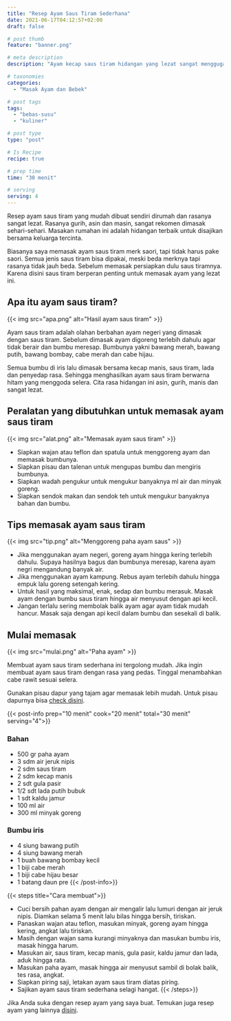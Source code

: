 ```yaml
---
title: "Resep Ayam Saus Tiram Sederhana"
date: 2021-06-17T04:12:57+02:00
draft: false

# post thumb
feature: "banner.png"

# meta description
description: "Ayam kecap saus tiram hidangan yang lezat sangat menggugah selera. Jika bosan dengan masakan ayam, bisa cobain resep yang nampol satu ini."

# taxonomies
categories:
  - "Masak Ayam dan Bebek"

# post tags
tags:
  - "bebas-susu"
  - "kuliner"

# post type
type: "post"

# Is Recipe
recipe: true

# prep time
time: "30 menit"

# serving
serving: 4
---
```

Resep ayam saus tiram yang mudah dibuat sendiri dirumah dan rasanya sangat lezat. Rasanya gurih, asin dan masin, sangat rekomen dimasak sehari-sehari. Masakan rumahan ini adalah hidangan terbaik untuk disajikan bersama keluarga tercinta.

Biasanya saya memasak ayam saus tiram merk saori, tapi tidak harus pake saori. Semua jenis saus tiram bisa dipakai, meski beda merknya tapi rasanya tidak jauh beda. Sebelum memasak persiapkan dulu saus tiramnya. Karena disini saus tiram berperan penting untuk memasak ayam yang lezat ini.

## Apa itu ayam saus tiram?

{{< img src="apa.png" alt="Hasil ayam saus tiram" >}}

Ayam saus tiram adalah olahan berbahan ayam negeri yang dimasak dengan saus tiram. Sebelum dimasak ayam digoreng terlebih dahulu agar tidak berair dan bumbu meresap. Bumbunya yakni bawang merah, bawang putih, bawang bombay, cabe merah dan cabe hijau.

Semua bumbu di iris lalu dimasak bersama kecap manis, saus tiram, lada dan penyedap rasa. Sehingga menghasilkan ayam saus tiram berwarna hitam yang menggoda selera. Cita rasa hidangan ini asin, gurih, manis dan sangat lezat.

## Peralatan yang dibutuhkan untuk memasak ayam saus tiram

{{< img src="alat.png" alt="Memasak ayam saus tiram" >}}

-   Siapkan wajan atau teflon dan spatula untuk menggoreng ayam dan memasak bumbunya.
-   Siapkan pisau dan talenan untuk mengupas bumbu dan mengiris bumbunya.
-   Siapkan wadah pengukur untuk mengukur banyaknya ml air dan minyak goreng.
-   Siapkan sendok makan dan sendok teh untuk mengukur banyaknya bahan dan bumbu.

## Tips memasak ayam saus tiram

{{< img src="tip.png" alt="Menggoreng paha ayam saus" >}}

-   Jika menggunakan ayam negeri, goreng ayam hingga kering terlebih dahulu. Supaya hasilnya bagus dan bumbunya meresap, karena ayam negri mengandung banyak air.
-   Jika menggunakan ayam kampung. Rebus ayam terlebih dahulu hingga empuk lalu goreng setengah kering.
-   Untuk hasil yang maksimal, enak, sedap dan bumbu merasuk. Masak ayam dengan bumbu saus tiram hingga air menyusut dengan api kecil.
-   Jangan terlalu sering membolak balik ayam agar ayam tidak mudah hancur. Masak saja dengan api kecil dalam bumbu dan sesekali di balik.

## Mulai memasak

{{< img src="mulai.png" alt="Paha ayam" >}}

Membuat ayam saus tiram sederhana ini tergolong mudah. Jika ingin membuat ayam saus tiram dengan rasa yang pedas. Tinggal menambahkan cabe rawit sesuai selera.

Gunakan pisau dapur yang tajam agar memasak lebih mudah. Untuk pisau dapurnya bisa [check disini](https://s.click.aliexpress.com/e/_AeB8hl).

{{< post-info prep="10 menit" cook="20 menit" total="30 menit" serving="4">}}

### Bahan

-   500 gr paha ayam
-   3 sdm air jeruk nipis
-   2 sdm saus tiram
-   2 sdm kecap manis
-   2 sdt gula pasir
-   1/2 sdt lada putih bubuk
-   1 sdt kaldu jamur
-   100 ml air
-   300 ml minyak goreng

### Bumbu iris

-   4 siung bawang putih
-   4 siung bawang merah
-   1 buah bawang bombay kecil
-   1 biji cabe merah
-   1 biji cabe hijau besar
-   1 batang daun pre
{{< /post-info>}}

{{< steps title="Cara membuat">}}
-   Cuci bersih pahan ayam dengan air mengalir lalu lumuri dengan air jeruk nipis. Diamkan selama 5 menit lalu bilas hingga bersih, tiriskan.
-   Panaskan wajan atau teflon, masukan minyak, goreng ayam hingga kering, angkat lalu tiriskan.
-   Masih dengan wajan sama kurangi minyaknya dan masukan bumbu iris, masak hingga harum.
-   Masukan air, saus tiram, kecap manis, gula pasir, kaldu jamur dan lada, aduk hingga rata.
-   Masukan paha ayam, masak hingga air menyusut sambil di bolak balik, tes rasa, angkat.
-   Siapkan piring saji, letakan ayam saus tiram diatas piring.
-   Sajikan ayam saus tiram sederhana selagi hangat.
{{< /steps>}}

Jika Anda suka dengan resep ayam yang saya buat. Temukan juga resep ayam yang lainnya [disini](/categories/masak-ayam-dan-bebek/).